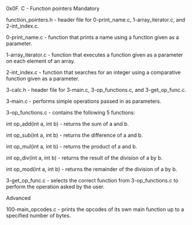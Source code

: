 0x0F. C - Function pointers Mandatory



function_pointers.h - header file for 0-print_name.c, 1-array_iterator.c, and 2-int_index.c.



0-print_name.c - function that prints a name using a function given as a parameter.



1-array_iterator.c - function that executes a function given as a parameter on each element of an array.



2-int_index.c - function that searches for an integer using a comparative function given as a parameter.



3-calc.h - header file for 3-main.c, 3-op_functions.c, and 3-get_op_func.c.



3-main.c - performs simple operations passed in as parameters.



3-op_functions.c - contains the following 5 functions:



int op_add(int a, int b) - returns the sum of a and b.

int op_sub(int a, int b) - returns the difference of a and b.

int op_mul(int a, int b) - returns the product of a and b.

int op_div(int a, int b) - returns the result of the division of a by b.

int op_mod(int a, int b) - returns the remainder of the division of a by b.

3-get_op_func.c - selects the correct function from 3-op_functions.c to perform the operation asked by the user.



Advanced



100-main_opcodes.c - prints the opcodes of its own main function up to a specified number of bytes.

